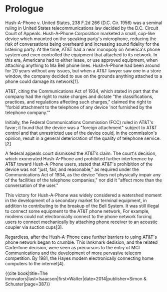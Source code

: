 # Prologue

Hush-A-Phone v. United States, 238 F.2d 266 (D.C. Cir. 1956) was a seminal ruling in United States telecommunications law decided by the D.C. Circuit Court of Appeals. Hush-A-Phone Corporation marketed a small, cup-like device which mounted on the speaking party's microphone, reducing the risk of conversations being overheard and increasing sound fidelity for the listening party. At the time, AT&T had a near monopoly on America's phone system and even controlled the equipment that attached to its network. In this era, Americans had to either lease, or use approved equipment, when attaching anything to Ma Bell phone lines. Hush-A-Phone had been around for 20 years without any issues, but when a AT&T lawyer saw one in a store window, the company decided to sue on the grounds anything attached to a phone could damage its network[1].

AT&T, citing the Communications Act of 1934, which stated in part that the company had the right to make charges and dictate "the classifications, practices, and regulations affecting such charges," claimed the right to "forbid attachment to the telephone of any device 'not furnished by the telephone company.'"

Initially, the Federal Communications Commission (FCC) ruled in AT&T's favor; it found that the device was a "foreign attachment" subject to AT&T control and that unrestricted use of the device could, in the commission's opinion, result in a general deterioration of the quality of telephone service.[2]



A federal appeals court dismissed the AT&T’s claim. The court's decision, which exonerated Hush-A-Phone and prohibited further interference by AT&T toward Hush-A-Phone users, stated that AT&T's prohibition of the device was not "just, fair, and reasonable," as required under the Communications Act of 1934, as the device "does not physically impair any of the facilities of the telephone companies," nor did it "affect more than the conversation of the user."

This victory for Hush-A-Phone was widely considered a watershed moment in the development of a secondary market for terminal equipment, in addition to contributing to the breakup of the Bell System. It was still illegal to connect some equipment to the AT&T phone network, For example, modems could not electronically connect to the phone network forcing users to connect mechanically by attaching phone receiver to an acoustic coupler via suction cups[3].

Regardless, after the Hush-A-Phone case further barriers to using AT&T's phone network began to crumble. This lankmark dedision, and the related Carterfone decision, were seen as precursors to the entry of MCI Communications and the development of more pervasive telecom competition. By 1981, the Hayes modem electronically connecting home computers to the internet[4].

<ref>{{cite book|title=The Innovators|last=Isaacson|first=Walter|date=2014|publisher=Simon & Schuster|page=387}}</ref>

